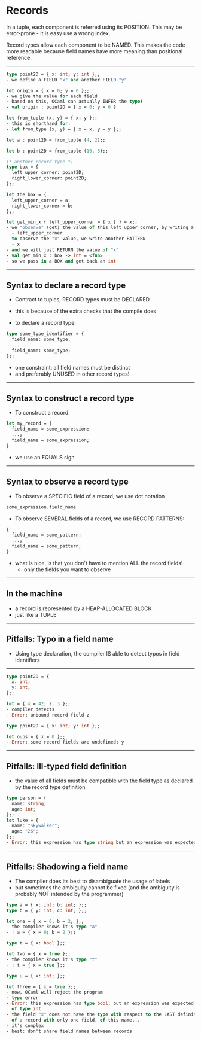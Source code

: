 # Records

In a tuple, each component is referred using its POSITION.
This may be error-prone - it is easy use a wrong index.

Record types allow each component to be NAMED.
This makes the code more readable because field names have more meaning
than positional reference.

------------------------------------------------------------
```ocaml
type point2D = { x: int; y: int };;
- we define a FIELD "x" and another FIELD "y"

let origin = { x = 0; y = 0 };;
- we give the value for each field
- based on this, OCaml can actually INFER the type!
- val origin : point2D = { x = 0; y = 0 }

let from_tuple (x, y) = { x; y };;
- this is shorthand for:
- let from_type (x, y) = { x = x, y = y };;

let a : point2D = from_tuple (4, 2);;

let b : point2D = from_tuple (10, 5);;

(* another record type *)
type box = {
  left_upper_corner: point2D;
  right_lower_corner: point2D;
};;

let the_box = {
  left_upper_corner = a;
  right_lower_corner = b;
};;

let get_min_x { left_upper_corner = { x } } = x;;
- we "observe" (get) the value of this left upper corner, by writing a PATTERN
  - left_upper_corner
- to observe the "x" value, we write another PATTERN
  - x
- and we will just RETURN the value of "x"
- val get_min_x : box -> int = <fun>
- so we pass in a BOX and get back an int

```

------------------------------------------------------------
## Syntax to declare a record type
- Contract to tuples, RECORD types must be DECLARED
- this is because of the extra checks that the compile does

- to declare a record type:
```ocaml
type some_type_identifier = {
  field_name: some_type;
  ...
  field_name: some_type;
};;
```

- one constraint: all field names must be distinct
- and preferably UNUSED in other record types!

------------------------------------------------------------
## Syntax to construct a record type
- To construct a record:
```ocaml
let my_record = {
  field_name = some_expression;
  ...;
  field_name = some_expression;
}
```
- we use an EQUALS sign


------------------------------------------------------------
## Syntax to observe a record type
- To observe a SPECIFIC field of a record, we use dot notation
```ocaml
some_expression.field_name
```

- To observe SEVERAL fields of a record, we use RECORD PATTERNS:
```ocaml
{
  field_name = some_pattern;
  ...;
  field_name = some_pattern;
}
```
- what is nice, is that you don't have to mention ALL the record fields!
  - only the fields you want to observe

------------------------------------------------------------
## In the machine
- a record is represented by a HEAP-ALLOCATED BLOCK
- just like a TUPLE

------------------------------------------------------------
## Pitfalls: Typo in a field name
- Using type declaration, the compiler IS able to detect typos in field identifiers

------------------------------------------------------------
```ocaml
type point2D = {
  x: int;
  y: int;
};;

let = { x = 42; z: 3 };;
- compiler detects
- Error: unbound record field z
```

```ocaml
type point2D = { x: int; y: int };;

let oups = { x = 0 };;
- Error: some record fields are undefined: y

```
------------------------------------------------------------
## Pitfalls: Ill-typed field definition
- the value of all fields must be compatible with the field type
  as declared by the record type definition

```ocaml
type person = {
  name: string;
  age: int;
};;
let luke = {
  name: "Skywalker";
  age: "26";
};;
- Error: this expression has type string but an expression was expected of type int
```

------------------------------------------------------------
## Pitfalls: Shadowing a field name
- The compiler does its best to disambiguate the usage of labels
- but sometimes the ambiguity cannot be fixed (and the ambiguity is
  probably NOT intended by the programmer)

```ocaml
type a = { x: int; b: int; };;
type b = { y: int; c: int; };;

let one = { x = 0; b = 2; };;
- the compiler knows it's type "a"
- : a = { x = 0; b = 2 };;

type t = { x: bool };;

let two = { x = true };;
- the compiler knows it's type "t"
- : t = { x = true };;

type u = { x: int; };;

let three = { x = true };;
- now, OCaml will reject the program
- type error
- Error: this expression has type bool, but an expression was expected
  of type int
- the field "x" does not have the type with respect to the LAST definition
  of a record with only one field, of this name...
- it's complex
- best: don't share field names between records
```